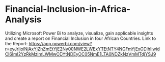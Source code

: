 # Financial-Inclusion-in-Africa-Analysis
Utilizing Microsoft Power Bi to analyze, visualize, gain applicable insights and create a report on Financial Inclusion in four African Countries. Link to the Report: https://app.powerbi.com/view?r=eyJrIjoiNjAxYjZhZmEtYjE2Ny00NWE2LWExYTEtNTY4NGFmYjExODlhIiwidCI6ImI2YzRkMzlmLWMwODYtNDEyOC05NmE1LTA0NDZkNzVmMTdjYSJ9 
